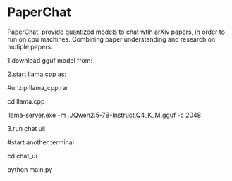 # PaperChat
PaperChat, provide quantized models to chat wtih arXiv papers, in order to run on cpu machines. Combining paper understanding and research on mutiple papers.


1.download gguf model from: 


2.start llama.cpp as:

#unzip llama_cpp.rar

cd llama.cpp

llama-server.exe -m ../Qwen2.5-7B-Instruct.Q4_K_M.gguf -c 2048



3.run chat ui:

#start another terminal

cd chat_ui

python main.py
